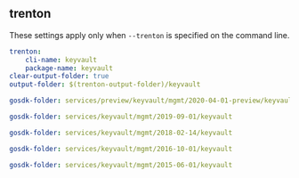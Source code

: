 
## trenton

These settings apply only when `--trenton` is specified on the command line.

``` yaml $(trenton)
trenton:
    cli-name: keyvault
    package-name: keyvault
clear-output-folder: true
output-folder: $(trenton-output-folder)/keyvault
```

``` yaml $(tag) == 'package-preview-2020-04' && $(trenton)
gosdk-folder: services/preview/keyvault/mgmt/2020-04-01-preview/keyvault
```

``` yaml $(tag) == 'package-2019-09' && $(trenton)
gosdk-folder: services/keyvault/mgmt/2019-09-01/keyvault
```

``` yaml $(tag) == 'package-2018-02' && $(trenton)
gosdk-folder: services/keyvault/mgmt/2018-02-14/keyvault
```

``` yaml $(tag) == 'package-2016-10' && $(trenton)
gosdk-folder: services/keyvault/mgmt/2016-10-01/keyvault
```

``` yaml $(tag) == 'package-2015-06' && $(trenton)
gosdk-folder: services/keyvault/mgmt/2015-06-01/keyvault
```
